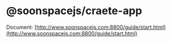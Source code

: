 # @soonspacejs/craete-app

Document: [http://www.soonspacejs.com:8800/guide/start.html](http://www.soonspacejs.com:8800/guide/start.html)
